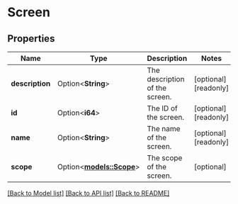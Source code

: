 # Screen

## Properties

Name | Type | Description | Notes
------------ | ------------- | ------------- | -------------
**description** | Option<**String**> | The description of the screen. | [optional][readonly]
**id** | Option<**i64**> | The ID of the screen. | [optional][readonly]
**name** | Option<**String**> | The name of the screen. | [optional][readonly]
**scope** | Option<[**models::Scope**](Scope.md)> | The scope of the screen. | [optional]

[[Back to Model list]](../README.md#documentation-for-models) [[Back to API list]](../README.md#documentation-for-api-endpoints) [[Back to README]](../README.md)


